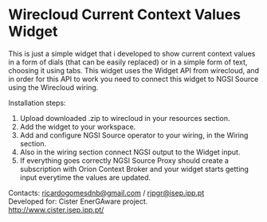 # Wirecloud Current Context Values Widget
This is just a simple widget that i developed to show current context values in a form of dials (that can be easily replaced) or in a simple form of text, choosing it using tabs.
This widget uses the Widget API from wirecloud, and in order for this API to work you need to connect this widget to NGSI Source using the Wirecloud wiring.  

Installation steps:  
1. Upload downloaded .zip to wirecloud in your resources section.  
2. Add the widget to your workspace.  
3. Add and configure NGSI Source operator to your wiring, in the Wiring section.  
4. Also in the wiring section connect NGSI output to the Widget input.  
5. If everything goes correctly NGSI Source Proxy should create a subscription with Orion Context Broker and your widget starts getting input everytime the values are updated.  

Contacts: ricardogomesdnb@gmail.com / rjpgr@isep.ipp.pt  
Developed for: Cister EnerGAware project.  
http://www.cister.isep.ipp.pt/

